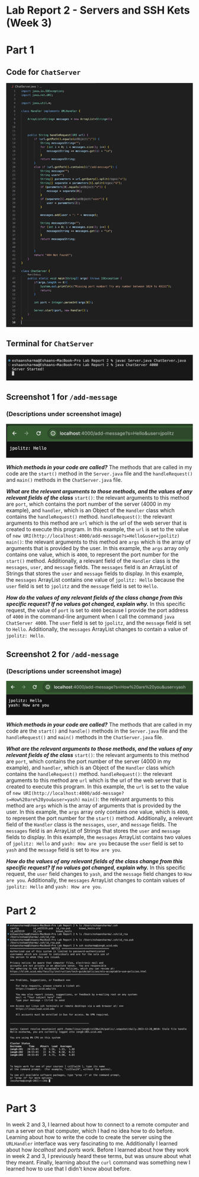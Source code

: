 # Lab Report 2 - Servers and SSH Kets (Week 3)


# Part 1 #
## Code for `ChatServer`
![ChatServer Code Image](ChatServer.jpg)

## Terminal for `ChatServer`
![Server Terminal Commands Image](ServerTerminal.jpg)

## Screenshot 1 for `/add-message`
### (Descriptions under screenshot image)
![ChatServer Page Message and User Screenshot 1](ChatServerScreenshot1.jpg)

***Which methods in your code are called?***
The methods that are called in my code are the `start()` method in the `Server.java` file and the `handleRequest()` and `main()` methods in the `ChatServer.java` file.

***What are the relevant arguments to those methods, and the values of any relevant fields of the class***
`start()`: the relevant arguments to this method are `port`, which contains the port number of the server (4000 in my example), and `handler`, which is an Object of the `Handler` class which contains the `handleRequest()` method.
`handleRequest()`: the relevant arguments to this method are `url` which is the url of the web server that is created to execute this program. In this example, the `url` is set to the value of `new URI(http://localhost:4000/add-message?s=Hello&user=jpolitz)`
`main()`: the relevant arguments to this method are `args` which is the array of arguments that is provided by the user. In this example, the `args` array only contains one value, which is `4000`, to represent the port number for the `start()` method.
Additionally, a relevant field of the `Handler` class is the `messages`, `user`, and `message` fields. The `messages` field is an ArrayList of Strings that stores the `user` and `message` fields to display. In this example, the `messages` ArrayList contains one value of `jpolitz: Hello` because the `user` field is set to `jpolitz` and the `message` field is set to `Hello`.

***How do the values of any relevant fields of the class change from this specific request? If no values got changed, explain why.***
In this specific request, the value of `port` is set to `4000` because I provide the port address of `4000` in the command-line argument when I call the command `java ChatServer 4000`. The `user` field is set to `jpolitz`, and the `message` field is set to `Hello`. Additionally, the `messages` ArrayList changes to contain a value of `jpolitz: Hello`.


## Screenshot 2 for `/add-message`
### (Descriptions under screenshot image)
![ChatServer Page Message and User Screenshot 2](ChatServerScreenshot2.jpg)

***Which methods in your code are called?***
The methods that are called in my code are the `start()` and `handle()` methods in the `Server.java` file and the `handleRequest()` and `main()` methods in the `ChatServer.java` file.

***What are the relevant arguments to those methods, and the values of any relevant fields of the class***
`start()`: the relevant arguments to this method are `port`, which contains the port number of the server (4000 in my example), and `handler`, which is an Object of the `Handler` class which contains the `handleRequest()` method.
`handleRequest()`: the relevant arguments to this method are `url` which is the url of the web server that is created to execute this program. In this example, the `url` is set to the value of `new URI(http://localhost:4000/add-message?s=How%20are%20you&user=yash)`
`main()`: the relevant arguments to this method are `args` which is the array of arguments that is provided by the user. In this example, the `args` array only contains one value, which is `4000`, to represent the port number for the `start()` method.
Additionally, a relevant field of the `Handler` class is the `messages`, `user`, and `message` fields. The `messages` field is an ArrayList of Strings that stores the `user` and `message` fields to display. In this example, the `messages` ArrayList contains two values of `jpolitz: Hello` and `yash: How are you` because the `user` field is set to `yash` and the `message` field is set to `How are you`.

***How do the values of any relevant fields of the class change from this specific request? If no values got changed, explain why.***
In this specific request, the `user` field changes to `yash`, and the `message` field changes to `How are you`. Additionally, the `messages` ArrayList changes to contain values of `jpolitz: Hello` and `yash: How are you`.


# Part 2 #
![Screenshot for Part 2](Part2Screenshot.jpg)


# Part 3 #
In week 2 and 3, I learned about how to connect to a remote computer and run a server on that computer, which I had no idea how to do before. Learning about how to write the code to create the server using the `URLHandler` interface was very fascinating to me. Additionally I learned about how *localhost* and *ports* work. Before I learned about how they work in week 2 and 3, I previously heard these terms, but was unsure about what they meant. Finally, learning about the `curl` command was something new I learned how to use that I didn't know about before.
